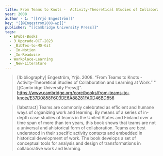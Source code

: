 ```yaml
---
title: From Teams to Knots -  Activity-Theoretical Studies of Collaboration and Learning at Work
year: 2008
author - 1: "[[Yrjö Engeström]]"
key: "[[@Engestrom2008-wp]]"
publisher: "[[Cambridge University Press]]"
tags:
  - EPubs-Books
  - 3_Upgrade-OCT-2023
  - _BibTex-to-MD-Git
  - _In-Notion
  - _In-Readwise
  - Workplace-Learning
  - _New-Literature
---
```


> [!bibliography]
> Engeström, Yrjö. 2008. “From Teams to Knots -  Activity-Theoretical Studies of Collaboration and Learning at Work.” "[[Cambridge University Press]]". https://www.cambridge.org/core/books/from-teams-to-knots/E37D0858F603DE6A88281FA0D46BD856

> [!abstract]
> Teams are commonly celebrated as efficient and humane ways of organizing work and learning. By means of a series of in-depth case studies of teams in the United States and Finland over a time span of more than ten years, this book shows that teams are not a universal and ahistorical form of collaboration. Teams are best understood in their specific activity contexts and embedded in historical development of work. The book develops a set of conceptual tools for analysis and design of transformations in collaborative work and learning.